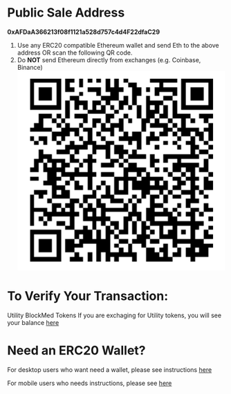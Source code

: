 # Public Sale Address
**0xAFDaA366213f08f1121a528d757c4d4F22dfaC29**

1. Use any ERC20 compatible Ethereum wallet and send Eth to the above address OR scan the following QR code.
2. Do **NOT** send Ethereum directly from exchanges (e.g. Coinbase, Binance)
![QR Code](https://github.com/BlockMedical/BlockMedical/raw/master/docs/mobiledocs/tradecontract_QRcode.mainnet.png)

# To Verify Your Transaction:

Utility BlockMed Tokens
If you are exchaging for Utility tokens, you will see your balance [here](https://etherscan.io/address/0xafdaa366213f08f1121a528d757c4d4f22dfac29)

# Need an ERC20 Wallet?

For desktop users who want need a wallet, please see instructions [here](https://github.com/BlockMedical/BlockMedical/blob/master/docs/metamaskdocs/metamask_exchange_instructions.md)

For mobile users who needs instructions, please see [here](https://github.com/BlockMedical/BlockMedical/blob/master/docs/mobiledocs/README.md)
